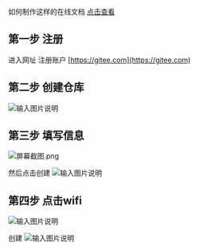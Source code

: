 
如何制作这样的在线文档 [点击查看](https://gitee.com/fstongxue/fstongxue/wikis/pages)

## 第一步 注册

进入网址 注册账户
[https://gitee.com](https://gitee.com)

## 第二步 创建仓库

![输入图片说明](https://images.gitee.com/uploads/images/2020/1016/221017_34146ba0_1093073.png "屏幕截图.png")

## 第三步 填写信息
![](https://images.gitee.com/uploads/images/2020/1016/221213_69a41110_1093073.png "屏幕截图.png")

然后点击创建
![输入图片说明](https://images.gitee.com/uploads/images/2020/1016/221237_5ec3e547_1093073.png "屏幕截图.png")

## 第四步 点击wifi
![输入图片说明](https://images.gitee.com/uploads/images/2020/1016/221311_bd081511_1093073.png "屏幕截图.png")

创建
![输入图片说明](https://images.gitee.com/uploads/images/2020/1016/221330_14f76755_1093073.png "屏幕截图.png")